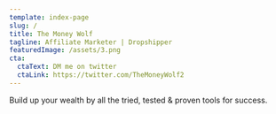 ```yaml
---
template: index-page
slug: /
title: The Money Wolf
tagline: Affiliate Marketer | Dropshipper
featuredImage: /assets/3.png
cta:
  ctaText: DM me on twitter
  ctaLink: https://twitter.com/TheMoneyWolf2
---
```

Build up your wealth by all the tried, tested & proven tools for success.
